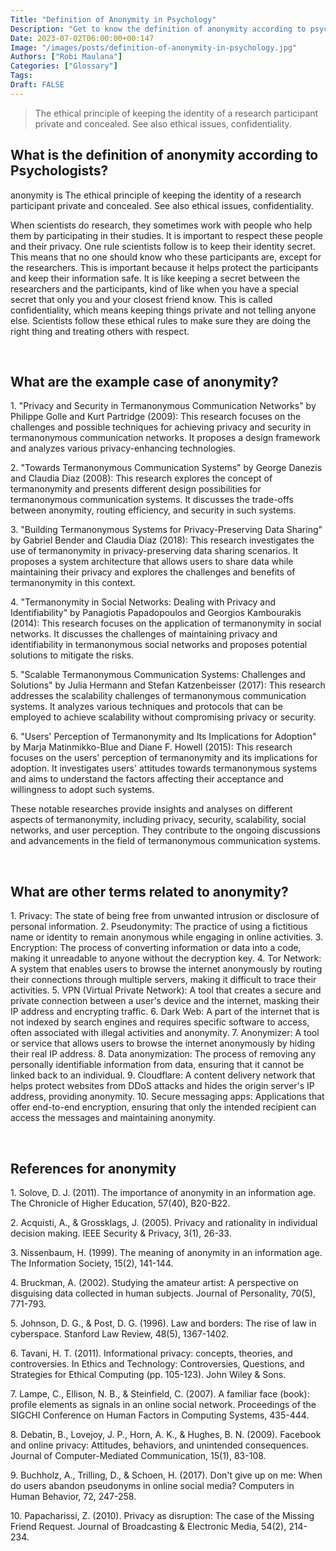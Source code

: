 ```yaml
---
Title: "Definition of Anonymity in Psychology"
Description: "Get to know the definition of anonymity according to psychologists."
Date: 2023-07-02T06:00:00+00:147
Image: "/images/posts/definition-of-anonymity-in-psychology.jpg"
Authors: ["Robi Maulana"]
Categories: ["Glossary"]
Tags: 
Draft: FALSE
---
```





> The ethical principle of keeping the identity of a research participant private and concealed. See also ethical issues, confidentiality.

## What is the definition of anonymity according to Psychologists?

anonymity is The ethical principle of keeping the identity of a research participant private and concealed. See also ethical issues, confidentiality.

When scientists do research, they sometimes work with people who help them by participating in their studies. It is important to respect these people and their privacy. One rule scientists follow is to keep their identity secret. This means that no one should know who these participants are, except for the researchers. This is important because it helps protect the participants and keep their information safe. It is like keeping a secret between the researchers and the participants, kind of like when you have a special secret that only you and your closest friend know. This is called confidentiality, which means keeping things private and not telling anyone else. Scientists follow these ethical rules to make sure they are doing the right thing and treating others with respect.

 

## What are the example case of anonymity?

1\. "Privacy and Security in Termanonymous Communication Networks" by Philippe Golle and Kurt Partridge (2009): This research focuses on the challenges and possible techniques for achieving privacy and security in termanonymous communication networks. It proposes a design framework and analyzes various privacy-enhancing technologies.

2\. "Towards Termanonymous Communication Systems" by George Danezis and Claudia Diaz (2008): This research explores the concept of termanonymity and presents different design possibilities for termanonymous communication systems. It discusses the trade-offs between anonymity, routing efficiency, and security in such systems.

3\. "Building Termanonymous Systems for Privacy-Preserving Data Sharing" by Gabriel Bender and Claudia Díaz (2018): This research investigates the use of termanonymity in privacy-preserving data sharing scenarios. It proposes a system architecture that allows users to share data while maintaining their privacy and explores the challenges and benefits of termanonymity in this context.

4\. "Termanonymity in Social Networks: Dealing with Privacy and Identifiability" by Panagiotis Papadopoulos and Georgios Kambourakis (2014): This research focuses on the application of termanonymity in social networks. It discusses the challenges of maintaining privacy and identifiability in termanonymous social networks and proposes potential solutions to mitigate the risks.

5\. "Scalable Termanonymous Communication Systems: Challenges and Solutions" by Julia Hermann and Stefan Katzenbeisser (2017): This research addresses the scalability challenges of termanonymous communication systems. It analyzes various techniques and protocols that can be employed to achieve scalability without compromising privacy or security.

6\. "Users' Perception of Termanonymity and Its Implications for Adoption" by Marja Matinmikko-Blue and Diane F. Howell (2015): This research focuses on the users' perception of termanonymity and its implications for adoption. It investigates users' attitudes towards termanonymous systems and aims to understand the factors affecting their acceptance and willingness to adopt such systems.

These notable researches provide insights and analyses on different aspects of termanonymity, including privacy, security, scalability, social networks, and user perception. They contribute to the ongoing discussions and advancements in the field of termanonymous communication systems.

 

## What are other terms related to anonymity?

1\. Privacy: The state of being free from unwanted intrusion or disclosure of personal information. 2. Pseudonymity: The practice of using a fictitious name or identity to remain anonymous while engaging in online activities. 3. Encryption: The process of converting information or data into a code, making it unreadable to anyone without the decryption key. 4. Tor Network: A system that enables users to browse the internet anonymously by routing their connections through multiple servers, making it difficult to trace their activities. 5. VPN (Virtual Private Network): A tool that creates a secure and private connection between a user's device and the internet, masking their IP address and encrypting traffic. 6. Dark Web: A part of the internet that is not indexed by search engines and requires specific software to access, often associated with illegal activities and anonymity. 7. Anonymizer: A tool or service that allows users to browse the internet anonymously by hiding their real IP address. 8. Data anonymization: The process of removing any personally identifiable information from data, ensuring that it cannot be linked back to an individual. 9. Cloudflare: A content delivery network that helps protect websites from DDoS attacks and hides the origin server's IP address, providing anonymity. 10. Secure messaging apps: Applications that offer end-to-end encryption, ensuring that only the intended recipient can access the messages and maintaining anonymity.

 

## References for anonymity

1\. Solove, D. J. (2011). The importance of anonymity in an information age. The Chronicle of Higher Education, 57(40), B20-B22.

2\. Acquisti, A., & Grossklags, J. (2005). Privacy and rationality in individual decision making. IEEE Security & Privacy, 3(1), 26-33.

3\. Nissenbaum, H. (1999). The meaning of anonymity in an information age. The Information Society, 15(2), 141-144.

4\. Bruckman, A. (2002). Studying the amateur artist: A perspective on disguising data collected in human subjects. Journal of Personality, 70(5), 771-793.

5\. Johnson, D. G., & Post, D. G. (1996). Law and borders: The rise of law in cyberspace. Stanford Law Review, 48(5), 1367-1402.

6\. Tavani, H. T. (2011). Informational privacy: concepts, theories, and controversies. In Ethics and Technology: Controversies, Questions, and Strategies for Ethical Computing (pp. 105-123). John Wiley & Sons.

7\. Lampe, C., Ellison, N. B., & Steinfield, C. (2007). A familiar face (book): profile elements as signals in an online social network. Proceedings of the SIGCHI Conference on Human Factors in Computing Systems, 435-444.

8\. Debatin, B., Lovejoy, J. P., Horn, A. K., & Hughes, B. N. (2009). Facebook and online privacy: Attitudes, behaviors, and unintended consequences. Journal of Computer-Mediated Communication, 15(1), 83-108.

9\. Buchholz, A., Trilling, D., & Schoen, H. (2017). Don't give up on me: When do users abandon pseudonyms in online social media? Computers in Human Behavior, 72, 247-258.

10\. Papacharissi, Z. (2010). Privacy as disruption: The case of the Missing Friend Request. Journal of Broadcasting & Electronic Media, 54(2), 214-234.
